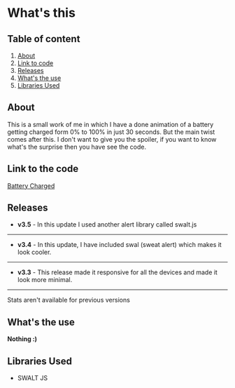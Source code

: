 # What's this

## Table of content

1. [About](https://krishagarwal2811.github.io/Battery-Charged/#about)
2. [Link to code](https://krishagarwal2811.github.io/Battery-Charged/#link-to-code)
3. [Releases](https://krishagarwal2811.github.io/Battery-Charged/#releases)
4. [What's the use](https://krishagarwal2811.github.io/Battery-Charged/#whats-the-use)
5. [Libraries Used](https://krishagarwal2811.github.io/Battery-Charged/#libraries-Used)

## About

This is a small work of me in which I have a done animation of a battery getting charged form 0% to 100% in just 30 seconds. But the main twist comes after this. I don't want to give you the spoiler, if you want to know what's the surprise then you have see the code.

## Link to the code

[Battery Charged](https://krishagarwal2811.github.io/Battery-Charged/)

## Releases

- **v3.5** - In this update I used another alert library called swalt.js

---

- **v3.4** - In this update, I have included swal (sweat alert) which makes it look cooler.

---

- **v3.3** - This release made it responsive for all the devices and made it look more minimal.

---

Stats aren't available for previous versions

## What's the use

**Nothing :)**

## Libraries Used

- SWALT JS
